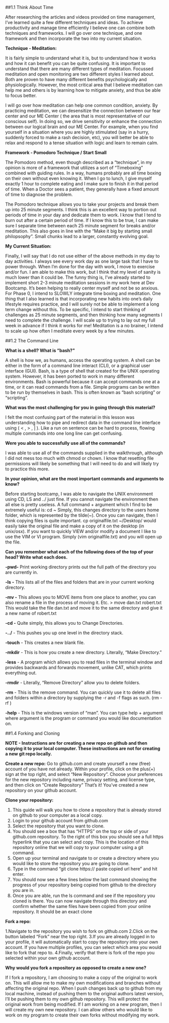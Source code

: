 ##1.1 Think About Time

After researching the articles and videos provided on time management, I’ve learned quite a few different techniques and ideas.  To achieve productivity and manage time efficiently I believe one can combine both techniques and frameworks. I will go over one technique, and one framework and then incorporate the two into my current situation.

**Technique - Meditation:**

It is fairly simple to understand what it is, but to understand how it works and how it can benefit you can be quite confusing. It is important to understand that there are many different types of meditation. Focussed meditation and open monitoring are two different styles I learned about. Both are proven to have many different benefits psychologically and physiologically. However, the most critical area that I believe meditation can help me and others is by learning how to mitigate anxiety, and thus be able to focus better.

I will go over how meditation can help one common condition, anxiety. By practicing meditation, we can desensitize the connection between our fear center and our ME Center ( the area that is most representative of our conscious self). In doing so, we drive sensitivity or enhance the connection between our logical brain and our ME Center. For example, when you find yourself in a situation where you are highly stimulated (say in a hurry, suddenly forced to make a rash decision, etc), you will better be able to relax and respond to a tense situation with logic and learn to remain calm.

**Framework - Pomodoro Technique / Start Small**

The Pomodoro method, even though described as a “technique”, in my opinion is more of a framework that utilizes a sort of “Timeboxing” combined with guiding rules. In a way, humans probably are all time boxing on their own without even knowing it. When I go to lunch, I give myself exactly 1 hour to complete eating and I make sure to finish it in that period of time. When a Doctor sees a patient, they generally have a fixed amount of time to diagnose the problem.

The Pomodoro technique allows you to take your projects and break them up into 25 minute segments. I think this is an excellent way to portion out periods of time in your day and dedicate them to work. I know that I tend to burn out after a certain period of time. If I know this to be true, I can make sure I separate time between each 25 minute segment for breaks and/or meditation. This also goes in line with the “Make it big by starting small philopsophy”. Small chunks lead to a larger, constantly evolving goal.

**My Current Situation:**

Finally, I will say that I do not use either of the above methods in my day to day activities. I always see every work day as one large task that I have to power through. When I’m done for the day with work, I move to exercise and/or fun. I am able to make this work, but I think that my level of sanity is much lower than it could be. The funny thing is, I’ve already started to implement short 2-3 minute meditation sessions in my work here at Dev Bootcamp. It’s been helping to really center myself and not be so anxious. For Phase 0, I intend to SLOWLY integrate time boxing and meditation.  One thing that I also learned is that incorporating new habits into one’s daily lifestyle requires practice, and I will surely not be able to implement a long term change without this. To be specific, I intend to start thinking of challenges as 25 minute segments, and then thinking how many segments I need to complete the challenge. I will scale up to trying to lay out my full week in advance if I think it works for me! Meditation is a no brainer, I intend to scale up how often I meditate every week by a few minutes.

##1.2 The Command Line

**What is a shell? What is “bash?"**

A shell is how we, as humans, access the operating system.  A shell can be either in the form of a command line interact (CLI), or a graphical user interface (GUI). Bash, is a type of shell that created for the UNIX operating system. However, it has been ported to work in many different environments. Bash is powerful because it can accept commands one at a time, or it can read commands from a file. Simple programs can be written to be run by themselves in bash. This is often known as “bash scripting” or “scripting”.

**What was the most challenging for you in going through this material?**

I felt the most confusing part of the material in this lesson was understanding how to pipe and redirect data in the command line interface using ( < , > , | ). Like a run on sentence can be hard to process, flowing multiple commands into one long line can get confusing.

**Were you able to successfully use all of the commands?**

I was able to use all of the commands supplied in the walkthrough, although I did not mess too much with chmod or chown. I know that resetting file permissions will likely be something that I will need to do and will likely try to practice this more.

**In your opinion, what are the most important commands and arguments to know?**

Before starting bootcamp, I was able to navigate the UNIX environment using CD, LS and ../ just fine. If you cannot navigate the environment then all else is pretty useless. A full command + argument which I find to be extremely useful is:
cd ~
Simply, this changes directory to the users home folder, which is represented by the tilde(~).
Once you can navigate, then I think copying files is quite important. cp originalfile.txt  ~/Desktop/ would easily take the original file and make a copy of it on the desktop (in unix/osx). If you want to quickly VIEW and/or modify a document I like to use the VIM or VI program. Simply (vim originalfile.txt) and you will open up the file.

**Can you remember what each of the following does of the top of your head? Write what each does.**


**-pwd-** Print working directory prints out the full path of the directory you are currently in.

**-ls -** This lists all of the files and folders that are in your current working directory.

**-mv -** This allows you to MOVE items from one place to another, you can also rename a file in the process of moving it. Etc. > move dan.txt robert.txt
This would take the file dan.txt and move it to the same directory and give it a new name of robert.txt

**-cd -** Quite simply, this allows you to Change Directories.

**-../** - This pushes you up one level in the directory stack.

**-touch** - This creates a new blank file.

**-mkdir** - This is how you create a new directory. Literally, “Make Directory.”

**-less** -  A program which allows you to read files in the terminal window and provides backwards and forwards movement, unlike CAT, which prints everything out.

**-rmdir** - Literally, “Remove Directory” allow you to delete folders.

**-rm** - This is the remove command. You can quickly use it to delete all files and folders within a directory by supplying the -r and -f flags as such. (rm -rf )

**-help** - This is the windows version of “man”. You can type help + argument where argument is the program or command you would like documentation on.

##1.4 Forking and Cloning

**NOTE - Instructions are for creating a new repo on github and then copying it to your local computer. These instructions are not for creating a new git repo locally.**

**Create a new repo:**
Go to github.com and create yourself a new (free) account of you have not already.
Within your profile, click on the plus(+) sign at the top right, and select “New Repository”.
Choose your preferences for the new repository including name, privacy setting, and license type, and then click on “Create Repository”
That’s it! You’ve created a new repository on your github account.

**Clone your repository:**
1.  This guide will walk you how to clone a repository that is already stored on github to your computer as a local copy.
2.  Login to your github account from github.com
3. Select the repository that you want to clone.
4. You should see a box that has “HTTPS” on the top or side of your github.com repository. To the right of this box you should see a full https hyperlink that you can select and copy. This is the location of this repository online that we will copy to your computer using a git command.
5. Open up your terminal and navigate to or create a directory where you would like to store the repository you are going to clone.
6. Type in the command  “git clone https:// paste copied url here” and hit enter.
7. You should now see a few lines below the last command showing the progress of your repository being copied from github to the directory you are in.
8. Once you are able, run the ls command and see if the repository you cloned is there. You can now navigate through this directory and confirm whether the same files have been copied from your online repository. It should be an exact clone


**Fork a repo:**

1.Navigate to the repository you wish to fork on github.com
2.Click on the button labeled “Fork” near the top right.
3.If you are already logged in to your profile, it will automatically start to copy the repository into your own account. If you have multiple profiles, you can select which area you would like to fork that repo to.
4.Finally, verify that there is fork of the repo you selected within your own github account.


**Why would you fork a repository as opposed to create a new one?**

If I fork a repository, I am choosing to make a copy of the original to work on.  This will allow me to make my own modifications and branches without affecting the original repo. When I push changes back up to github from my local machine, instead of pushing them to the original authors latest version, I’ll be pushing them to my own github repository. This will protect the original work from being modified.  If I am working on a new program, then I will create my own new repository. I can allow others who would like to work on my program to create their own forks without modifying my work.